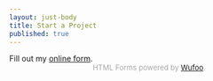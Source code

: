 ```yaml
---
layout: just-body
title: Start a Project
published: true
---
```


<div id="wufoo-ziv7g3w1duao2e">
Fill out my <a href="https://wufoowai.wufoo.com/forms/ziv7g3w1duao2e">online form</a>.
</div>
<div id="wuf-adv" style="font-family:inherit;font-size: small;color:#a7a7a7;text-align:center;display:block;">HTML Forms powered by <a href="http://www.wufoo.com">Wufoo</a>.</div>
<script type="text/javascript">var ziv7g3w1duao2e;(function(d, t) {
var s = d.createElement(t), options = {
'userName':'wufoowai',
'formHash':'ziv7g3w1duao2e',
'autoResize':true,
'height':'446',
'async':true,
'host':'wufoo.com',
'header':'show',
'ssl':true};
s.src = ('https:' == d.location.protocol ? 'https://' : 'http://') + 'www.wufoo.com/scripts/embed/form.js';
s.onload = s.onreadystatechange = function() {
var rs = this.readyState; if (rs) if (rs != 'complete') if (rs != 'loaded') return;
try { ziv7g3w1duao2e = new WufooForm();ziv7g3w1duao2e.initialize(options);ziv7g3w1duao2e.display(); } catch (e) {}};
var scr = d.getElementsByTagName(t)[0], par = scr.parentNode; par.insertBefore(s, scr);
})(document, 'script');</script>


